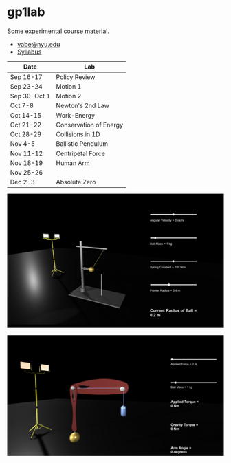 # gp1lab

Some experimental course material. 

- [vabe@nyu.edu][1]
- [Syllabus][2]

| Date | Lab |
| --- | --- |
| Sep 16-17 | Policy Review |
| Sep 23-24 | Motion 1 |
| Sep 30-Oct 1 | Motion 2 |
| Oct 7-8 | Newton's 2nd Law |
| Oct 14-15 | Work-Energy |
| Oct 21-22 | Conservation of Energy |
| Oct 28-29 | Collisions in 1D |
| Nov 4-5 | Ballistic Pendulum |
| Nov 11-12 | Centripetal Force |
| Nov 18-19 | Human Arm |
| Nov 25-26 |  |
| Dec 2-3 | Absolute Zero |

![](./gpdemos/Media/centripetal-circular-motion.png)

![](./gpdemos/Media/human-arm-gravity.png)

[1]: mailto:vabe@nyu.edu
[2]: https://github.com/vaabe/phys12/blob/main/info/syllabus.pdf
